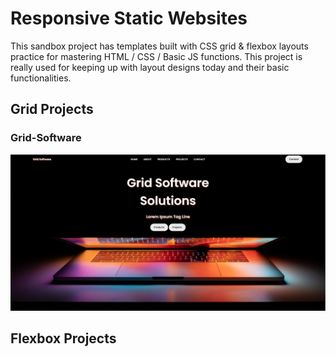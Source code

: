 # Responsive Static Websites

This sandbox project has templates built with CSS grid & flexbox layouts practice for mastering HTML / CSS / Basic JS functions.  This project is really used for keeping up with layout designs today and their basic functionalities.

## Grid Projects

### Grid-Software
![alt text](https://github.com/Rangyia/readme-resources/blob/master/projects/staticsites/grid-software-cover.JPG)

## Flexbox Projects


